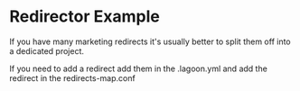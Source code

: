 # Redirector Example

If you have many marketing redirects it's usually better to split them off into a dedicated project.

If you need to add a redirect add them in the .lagoon.yml and add the redirect in the redirects-map.conf
